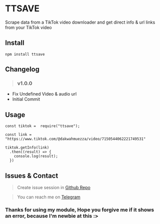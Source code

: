 # TTSAVE
Scrape data from a TikTok video downloader and get direct info & url links from your TikTok video

## Install
```
npm install ttsave
```

## Changelog
> ### v1.0.0
- Fix Undefined Video & audio url
- Initial Commit

## Usage
```
const tiktok =  require("ttsave");

const link = "https://www.tiktok.com/@dakwahmuezza/video/7150544062221749531"

tiktok.getInfo(link)
  .then((result) => {
    console.log(result);
  })
```

## Issues & Contact
> Create issue session in [Github Repo](https://github.com/wffzy/ttsave/issues)

> You can reach me on [Telegram](https://t.me/@zrvxf2)

### Thanks for using my module, Hope you forgive me if it shows an error, because I'm newbie at this :>
